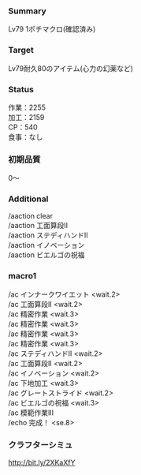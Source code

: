 ### Summary  
  
Lv79 1ポチマクロ(確認済み)  
  
### Target  
  
Lv79耐久80のアイテム(心力の幻薬など)
  
### Status  
  
作業：2255  
加工：2159  
CP：540  
食事：なし  
  
### 初期品質  
  
0～  
  
### Additional  
  
/aaction clear  
/aaction 工面算段II  
/aaction ステディハンドII  
/aaction イノベーション  
/aaction ビエルゴの祝福  
  
### macro1  
  
/ac インナークワイエット <wait.2>  
/ac 工面算段II <wait.2>  
/ac 精密作業 <wait.3>  
/ac 精密作業 <wait.3>  
/ac 精密作業 <wait.3>  
/ac 精密作業 <wait.3>  
/ac ステディハンドII <wait.2>  
/ac 工面算段II <wait.2>  
/ac イノベーション <wait.2>  
/ac 下地加工 <wait.3>  
/ac グレートストライド <wait.2>  
/ac ビエルゴの祝福 <wait.3>  
/ac 模範作業III  
/echo 完成！ <se.8>  

### クラフターシミュ

http://bit.ly/2XKaXfY